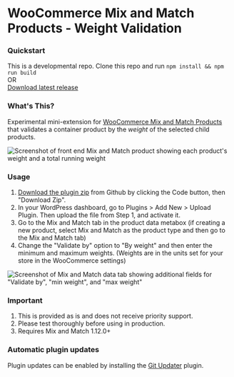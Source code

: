 # WooCommerce Mix and Match Products - Weight Validation

### Quickstart

This is a developmental repo. Clone this repo and run `npm install && npm run build`   
OR    
[Download latest release](https://github.com/kathyisawesome/wc-mnm-weight/releases/latest/download/wc-mnm-weight.zip)

### What's This?

Experimental mini-extension for [WooCommerce Mix and Match Products](https://woocommerce.com/products/woocommerce-mix-and-match-products/) that validates a container product by the _weight_ of the selected child products.

![Screenshot of front end Mix and Match product showing each product's weight and a total running weight](https://user-images.githubusercontent.com/507025/99579853-fad70f80-299b-11eb-88cd-11c50a120c91.png)

### Usage

1. [Download the plugin zip](https://github.com/kathyisawesome/wc-mnm-weight/archive/master.zip) from Github by clicking the Code button, then "Download Zip".
2. In your WordPress dashboard, go to Plugins > Add New > Upload Plugin. Then upload the file from Step 1, and activate it.
3. Go to the Mix and Match tab in the product data metabox (if creating a new product, select Mix and Match as the product type and then go to the Mix and Match tab)
4. Change the "Validate by" option to "By weight" and then enter the minimum and maximum weights. (Weights are in the units set for your store in the WooCommerce settings)

![Screenshot of Mix and Match data tab showing additional fields for "Validate by", "min weight", and "max weight"](https://user-images.githubusercontent.com/507025/99579950-26f29080-299c-11eb-856a-719eacdb1f35.png)

### Important

1. This is provided as is and does not receive priority support.
2. Please test thoroughly before using in production.
3. Requires Mix and Match 1.12.0+

### Automatic plugin updates

Plugin updates can be enabled by installing the [Git Updater](https://git-updater.com/) plugin.